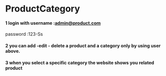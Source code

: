 # ProductCategory


#### 1 login with username :admin@product.com
password :123-Ss

#### 2 you can add -edit - delete a product and a category only by using user above.

#### 3 when you select a specific category the website shows you related product
